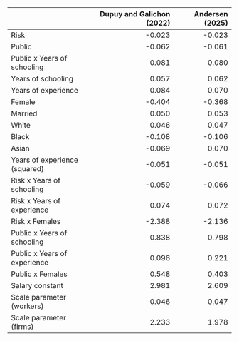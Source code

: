 |                               |   Dupuy and Galichon (2022) |   Andersen (2025) |
|:------------------------------|----------------------------:|------------------:|
| Risk                          |                      -0.023 |            -0.023 |
| Public                        |                      -0.062 |            -0.061 |
| Public x Years of schooling   |                       0.081 |             0.080 |
| Years of schooling            |                       0.057 |             0.062 |
| Years of experience           |                       0.084 |             0.070 |
| Female                        |                      -0.404 |            -0.368 |
| Married                       |                       0.050 |             0.053 |
| White                         |                       0.046 |             0.047 |
| Black                         |                      -0.108 |            -0.106 |
| Asian                         |                      -0.069 |             0.070 |
| Years of experience (squared) |                      -0.051 |            -0.051 |
| Risk x Years of schooling     |                      -0.059 |            -0.066 |
| Risk x Years of experience    |                       0.074 |             0.072 |
| Risk x Females                |                      -2.388 |            -2.136 |
| Public x Years of schooling   |                       0.838 |             0.798 |
| Public x Years of experience  |                       0.096 |             0.221 |
| Public x Females              |                       0.548 |             0.403 |
| Salary constant               |                       2.981 |             2.609 |
| Scale parameter (workers)     |                       0.046 |             0.047 |
| Scale parameter (firms)       |                       2.233 |             1.978 |